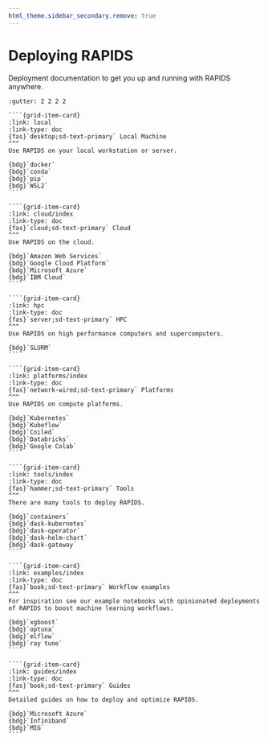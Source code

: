 ```yaml
---
html_theme.sidebar_secondary.remove: true
---
```


# Deploying RAPIDS

Deployment documentation to get you up and running with RAPIDS anywhere.

`````{gridtoctree} 1 2 2 3
:gutter: 2 2 2 2

````{grid-item-card}
:link: local
:link-type: doc
{fas}`desktop;sd-text-primary` Local Machine
^^^
Use RAPIDS on your local workstation or server.

{bdg}`docker`
{bdg}`conda`
{bdg}`pip`
{bdg}`WSL2`
````

````{grid-item-card}
:link: cloud/index
:link-type: doc
{fas}`cloud;sd-text-primary` Cloud
^^^
Use RAPIDS on the cloud.

{bdg}`Amazon Web Services`
{bdg}`Google Cloud Platform`
{bdg}`Microsoft Azure`
{bdg}`IBM Cloud`
````

````{grid-item-card}
:link: hpc
:link-type: doc
{fas}`server;sd-text-primary` HPC
^^^
Use RAPIDS on high performance computers and supercomputers.

{bdg}`SLURM`
````

````{grid-item-card}
:link: platforms/index
:link-type: doc
{fas}`network-wired;sd-text-primary` Platforms
^^^
Use RAPIDS on compute platforms.

{bdg}`Kubernetes`
{bdg}`Kubeflow`
{bdg}`Coiled`
{bdg}`Databricks`
{bdg}`Google Colab`
````

````{grid-item-card}
:link: tools/index
:link-type: doc
{fas}`hammer;sd-text-primary` Tools
^^^
There are many tools to deploy RAPIDS.

{bdg}`containers`
{bdg}`dask-kubernetes`
{bdg}`dask-operator`
{bdg}`dask-helm-chart`
{bdg}`dask-gateway`
````

````{grid-item-card}
:link: examples/index
:link-type: doc
{fas}`book;sd-text-primary` Workflow examples
^^^
For inspiration see our example notebooks with opinionated deployments of RAPIDS to boost machine learning workflows.

{bdg}`xgboost`
{bdg}`optuna`
{bdg}`mlflow`
{bdg}`ray tune`
````

````{grid-item-card}
:link: guides/index
:link-type: doc
{fas}`book;sd-text-primary` Guides
^^^
Detailed guides on how to deploy and optimize RAPIDS.

{bdg}`Microsoft Azure`
{bdg}`Infiniband`
{bdg}`MIG`
````
`````
